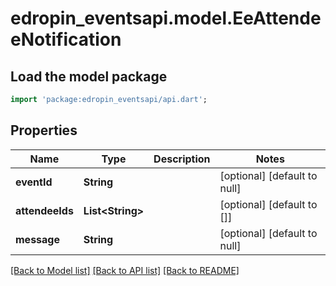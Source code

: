 # edropin_eventsapi.model.EeAttendeeNotification

## Load the model package
```dart
import 'package:edropin_eventsapi/api.dart';
```

## Properties
Name | Type | Description | Notes
------------ | ------------- | ------------- | -------------
**eventId** | **String** |  | [optional] [default to null]
**attendeeIds** | **List&lt;String&gt;** |  | [optional] [default to []]
**message** | **String** |  | [optional] [default to null]

[[Back to Model list]](../README.md#documentation-for-models) [[Back to API list]](../README.md#documentation-for-api-endpoints) [[Back to README]](../README.md)


